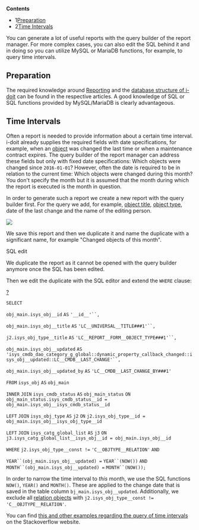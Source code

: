**Contents**

*   1[Preparation](#ComplexReports-Preparation)
*   2[Time Intervals](#ComplexReports-TimeIntervals)

You can generate a lot of useful reports with the query builder of the report manager. For more complex cases, you can also edit the SQL behind it and in doing so you can utilize MySQL or MariaDB functions, for example, to query time intervals.

Preparation
-----------

The required knowledge around [Reporting](/display/en/Report+Manager) and the [database structure of i-doit](/display/en/Database+Model) can be found in the respective articles. A good knowledge of SQL or SQL functions provided by MySQL/MariaDB is clearly advantageous.

Time Intervals
--------------

Often a report is needed to provide information about a certain time interval. i-doit already supplies the required fields with date specifications, for example, when an [object](../basics/structure-of-the-it-documentation.md) was changed the last time or when a maintenance contract expires. The query builder of the report manager can address these fields but only with fixed date specifications: Which objects were changed since `2016-01-01`? However, often the date is required to be in relation to the current time: Which objects were changed during this month? You don't specify the month but it is assumed that the month during which the report is executed is the month in question.

In order to generate such a report we create a new report with the query builder first. For the query we add, for example, [object title](/display/en/Unique+References), [object type](../basics/structure-of-the-it-documentation.md), date of the last change and the name of the editing person.

![](/download/attachments/66355775/image2017-11-7%2013%3A48%3A7.png?version=1&modificationDate=1510061181128&api=v2&effects=drop-shadow)

We save this report and then we duplicate it and name the duplicate with a significant name, for example "Changed objects of this month".

SQL edit

We duplicate the report as it cannot be opened with the query builder anymore once the SQL has been edited.

Then we edit the duplicate with the SQL editor and extend the `WHERE` clause:

[?](#)

`SELECT`

`obj_main.isys_obj__id` `AS` `'__id__'``,`

`obj_main.isys_obj__title` `AS` `'LC__UNIVERSAL__TITLE###1'``,`

`j2.isys_obj_type__title` `AS` `'LC__REPORT__FORM__OBJECT_TYPE###1'``,`

`obj_main.isys_obj__updated` `AS` `'isys_cmdb_dao_category_g_global::dynamic_property_callback_changed::isys_obj__updated::LC__CMDB__LAST_CHANGE'``,`

`obj_main.isys_obj__updated_by` `AS` `'LC__CMDB__LAST_CHANGE_BY###1'`

`FROM` `isys_obj` `AS` `obj_main`

`INNER` `JOIN` `isys_cmdb_status` `AS` `obj_main_status` `ON` `obj_main_status.isys_cmdb_status__id = obj_main.isys_obj__isys_cmdb_status__id`

`LEFT` `JOIN` `isys_obj_type` `AS` `j2` `ON` `j2.isys_obj_type__id = obj_main.isys_obj__isys_obj_type__id`

`LEFT` `JOIN` `isys_catg_global_list` `AS` `j3` `ON` `j3.isys_catg_global_list__isys_obj__id = obj_main.isys_obj__id`

`WHERE` `j2.isys_obj_type__const !=` `'C__OBJTYPE__RELATION'` `AND`

`YEAR``(obj_main.isys_obj__updated) =` `YEAR``(NOW())` `AND` `MONTH``(obj_main.isys_obj__updated) =` `MONTH``(NOW());`

In order to narrow the time interval to _this_ month, we use the SQL functions `NOW()`, `YEAR()` and `MONTH()`. These are applied to the change date that is saved in the table column `bj_main.isys_obj__updated`. Additionally, we exclude all [relation objects](/display/en/Object+Relations) with `j2.isys_obj_type__const != 'C__OBJTYPE__RELATION'`.

You can find [this and other examples regarding the query of time intervals](http://stackoverflow.com/questions/5293189/select-records-from-today-this-week-this-month-php-mysql) on the Stackoverflow website.